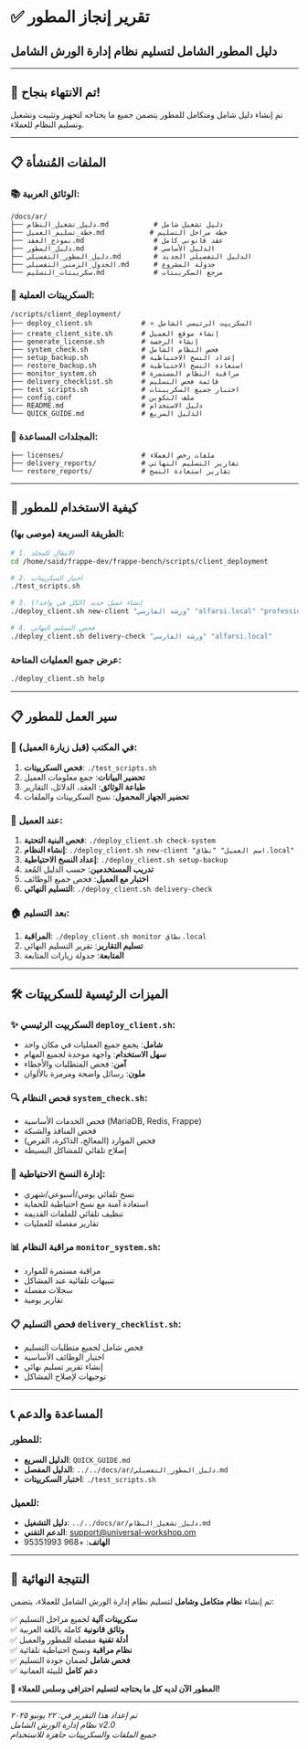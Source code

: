 # ✅ تقرير إنجاز المطور
## دليل المطور الشامل لتسليم نظام إدارة الورش الشامل

---

## 🎉 تم الانتهاء بنجاح!

تم إنشاء دليل شامل ومتكامل للمطور يتضمن جميع ما يحتاجه لتجهيز وتثبيت وتشغيل وتسليم النظام للعملاء.

---

## 📋 الملفات المُنشأة

### 📚 الوثائق العربية:
```
/docs/ar/
├── دليل_تشغيل_النظام.md           # دليل تشغيل شامل 
├── خطة_تسليم_العميل.md           # خطة مراحل التسليم
├── نموذج_العقد.md                 # عقد قانوني كامل
├── دليل_المطور.md                 # الدليل الأساسي
├── دليل_المطور_التفصيلي.md        # الدليل التفصيلي الجديد
├── الجدول_الزمني_التفصيلي.md      # جدولة المشروع
└── سكريبتات_التسليم.md            # مرجع السكريبتات
```

### 🔧 السكريبتات العملية:
```
/scripts/client_deployment/
├── deploy_client.sh            # ⭐ السكريپت الرئيسي الشامل
├── create_client_site.sh       # إنشاء موقع العميل
├── generate_license.sh         # إنشاء الرخصة
├── system_check.sh             # فحص النظام الشامل
├── setup_backup.sh             # إعداد النسخ الاحتياطية
├── restore_backup.sh           # استعادة النسخ الاحتياطية
├── monitor_system.sh           # مراقبة النظام المستمرة
├── delivery_checklist.sh       # قائمة فحص التسليم
├── test_scripts.sh             # اختبار جميع السكريبتات
├── config.conf                 # ملف التكوين
├── README.md                   # دليل الاستخدام
└── QUICK_GUIDE.md              # الدليل السريع
```

### 📁 المجلدات المساعدة:
```
├── licenses/                   # ملفات رخص العملاء
├── delivery_reports/           # تقارير التسليم النهائي
└── restore_reports/            # تقارير استعادة النسخ
```

---

## 🚀 كيفية الاستخدام للمطور

### الطريقة السريعة (موصى بها):
```bash
# 1. الانتقال للمجلد
cd /home/said/frappe-dev/frappe-bench/scripts/client_deployment

# 2. اختبار السكريپتات
./test_scripts.sh

# 3. إنشاء عميل جديد (الكل في واحد!)
./deploy_client.sh new-client "ورشة الفارسي" "alfarsi.local" "professional"

# 4. فحص التسليم النهائي
./deploy_client.sh delivery-check "ورشة الفارسي" "alfarsi.local"
```

### عرض جميع العمليات المتاحة:
```bash
./deploy_client.sh help
```

---

## 📋 سير العمل للمطور

### 🏢 في المكتب (قبل زيارة العميل):
1. **فحص السكريپتات**: `./test_scripts.sh`
2. **تحضير البيانات**: جمع معلومات العميل
3. **طباعة الوثائق**: العقد، الدلائل، التقارير
4. **تحضير الجهاز المحمول**: نسخ السكريپتات والملفات

### 🏪 عند العميل:
1. **فحص البنية التحتية**: `./deploy_client.sh check-system`
2. **إنشاء النظام**: `./deploy_client.sh new-client "اسم العميل" "نطاق.local"`
3. **إعداد النسخ الاحتياطية**: `./deploy_client.sh setup-backup`
4. **تدريب المستخدمين**: حسب الدليل المُعد
5. **اختبار مع العميل**: فحص جميع الوظائف
6. **التسليم النهائي**: `./deploy_client.sh delivery-check`

### 🏠 بعد التسليم:
1. **المراقبة**: `./deploy_client.sh monitor نطاق.local`
2. **تسليم التقارير**: تقرير التسليم النهائي
3. **المتابعة**: جدولة زيارات المتابعة

---

## 🛠️ الميزات الرئيسية للسكريپتات

### ✨ السكريپت الرئيسي `deploy_client.sh`:
- **شامل**: يجمع جميع العمليات في مكان واحد
- **سهل الاستخدام**: واجهة موحدة لجميع المهام
- **آمن**: فحص المتطلبات والأخطاء
- **ملون**: رسائل واضحة ومرمزة بالألوان

### 🔍 فحص النظام `system_check.sh`:
- فحص الخدمات الأساسية (MariaDB, Redis, Frappe)
- فحص المنافذ والشبكة
- فحص الموارد (المعالج، الذاكرة، القرص)
- إصلاح تلقائي للمشاكل البسيطة

### 💾 إدارة النسخ الاحتياطية:
- نسخ تلقائي يومي/أسبوعي/شهري
- استعادة آمنة مع نسخ احتياطية للحماية
- تنظيف تلقائي للملفات القديمة
- تقارير مفصلة للعمليات

### 📊 مراقبة النظام `monitor_system.sh`:
- مراقبة مستمرة للموارد
- تنبيهات تلقائية عند المشاكل
- سجلات مفصلة
- تقارير يومية

### 📋 فحص التسليم `delivery_checklist.sh`:
- فحص شامل لجميع متطلبات التسليم
- اختبار الوظائف الأساسية
- إنشاء تقرير تسليم نهائي
- توجيهات لإصلاح المشاكل

---

## 📞 المساعدة والدعم

### للمطور:
- **الدليل السريع**: `QUICK_GUIDE.md`
- **الدليل المفصل**: `../../docs/ar/دليل_المطور_التفصيلي.md`
- **اختبار السكريپتات**: `./test_scripts.sh`

### للعميل:
- **دليل التشغيل**: `../../docs/ar/دليل_تشغيل_النظام.md`
- **الدعم التقني**: support@universal-workshop.om
- **الهاتف**: +968 95351993

---

## 🎯 النتيجة النهائية

تم إنشاء **نظام متكامل وشامل** لتسليم نظام إدارة الورش الشامل للعملاء، يتضمن:

✅ **سكريپتات آلية** لجميع مراحل التسليم  
✅ **وثائق قانونية** كاملة باللغة العربية  
✅ **أدلة تقنية** مفصلة للمطور والعميل  
✅ **نظام مراقبة** ونسخ احتياطية تلقائية  
✅ **فحص شامل** لضمان جودة التسليم  
✅ **دعم كامل** للبيئة العمانية  

🎉 **المطور الآن لديه كل ما يحتاجه لتسليم احترافي وسلس للعملاء!**

---

*تم إعداد هذا التقرير في: ٢٢ يونيو ٢٠٢٥*  
*نظام إدارة الورش الشامل v2.0*  
*جميع الملفات والسكريپتات جاهزة للاستخدام*
